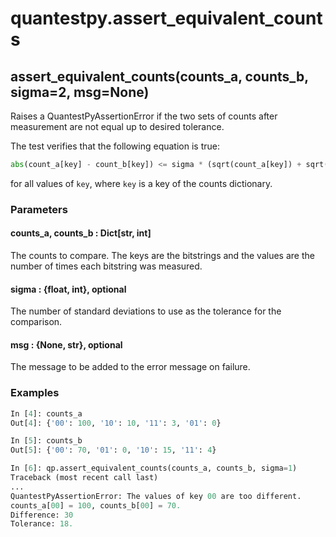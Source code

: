 # quantestpy.assert_equivalent_counts

## assert_equivalent_counts(counts_a, counts_b, sigma=2, msg=None)

Raises a QuantestPyAssertionError if the two sets of counts after measurement are not equal up to desired tolerance.

The test verifies that the following equation is true:
```py
abs(count_a[key] - count_b[key]) <= sigma * (sqrt(count_a[key]) + sqrt(count_b[key]))
```
for all values of `key`, where `key` is a key of the counts dictionary.

### Parameters

#### counts_a, counts_b : Dict[str, int]
The counts to compare. The keys are the bitstrings and the values are the number of times each bitstring was measured.

#### sigma : \{float, int}, optional
The number of standard deviations to use as the tolerance for the comparison.

#### msg : \{None, str}, optional
The message to be added to the error message on failure.

### Examples
```py
In [4]: counts_a
Out[4]: {'00': 100, '10': 10, '11': 3, '01': 0}

In [5]: counts_b
Out[5]: {'00': 70, '01': 0, '10': 15, '11': 4}

In [6]: qp.assert_equivalent_counts(counts_a, counts_b, sigma=1)
Traceback (most recent call last)
...
QuantestPyAssertionError: The values of key 00 are too different.
counts_a[00] = 100, counts_b[00] = 70.
Difference: 30
Tolerance: 18.
```
